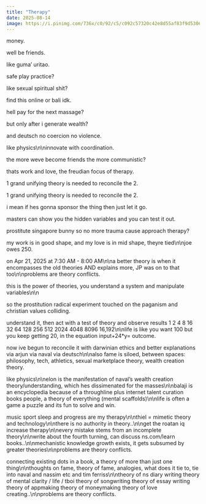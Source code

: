 ```yaml
---
title: "Therapy"
date: 2025-08-14
image: https://i.pinimg.com/736x/c0/92/c5/c092c57320c42e8d55af83f9d5306314.jpg
---
```


money.

well be friends.

like guma’ uritao.

safe play practice?

like sexual spiritual shit?

find this online or bali idk.

hell pay for the next massage?

but only after i generate wealth?

and deutsch no coercion no violence.

like physics\n\ninnovate with coordination.

the more weve become friends the more communistic?

thats work and love, the freudian focus of therapy.

1 grand unifying theory is needed to reconcile the 2.

1 grand unifying theory is needed to reconcile the 2.

i mean if hes gonna sponsor the thing then just let it go.

masters can show you the hidden variables and you can test it out.

prostitute singapore bunny so no more trauma cause approach therapy?

my work is in good shape, and my love is in mid shape, theyre tied\n\njoe owes 250.

on Apr 21, 2025 at 7:30 AM - 8:00 AM\n\na better theory is when it encompasses the old theories AND explains more, JP was on to that too\n\nproblems are theory conflicts.

this is the power of theories, you understand a system and manipulate variables\n\n

so the prostitution radical experiment touched on the paganism and christian values colliding.

understand it, then act with a test of theory and observe results 1 2 4 8 16 32 64 128 256 512 2024 4048 8096 16,192\n\nlife is like you want 100 but you keep getting 20, in the equation input+24*y= outcome.

now ive begun to reconcile it with darwinian ethics and better explanations via arjun via naval via deutsch\n\nalso fame is siloed, between spaces: philosophy, tech, athletics, sexual marketplace theory, wealth creation theory.

like physics\n\nelon is the manifestation of naval’s wealth creation theory/understanding, which hes dissimenated for the masses\n\nbalaji is an encyclopedia because of a throughline plus internet talent curation books people, a theory of everything (mental scaffolds)\n\nlife is often a game a puzzle and its fun to solve and win.

music sport sleep and progress are my therapy\n\nthiel = mimetic theory and technology\n\nthere is no authority in theory..\n\nget the roatan iq increase therapy\n\nevery mistake stems from an incomplete theory\n\nwrite about the fourth turning, can discuss ns.com/learn books..\n\nmechanistic knowledge growth exists, it gets subsumed by greater theories\n\nproblems are theory conflicts.

connecting existing dots in a book, a theory of more than just one thing\n\nthoughts on fame, theory of fame, analogies, what does it tie to, tie into naval and nassim etc and tim ferriss\n\ntheory of ns diary writing theory of mental clarity / life / tboi theory of songwriting theory of essay writing theory of appmaking theory of moneymaking theory of love creating..\n\nproblems are theory conflicts.
